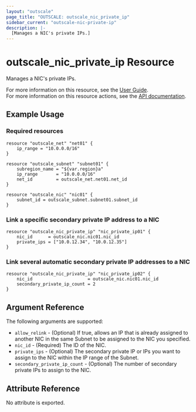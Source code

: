 ```yaml
---
layout: "outscale"
page_title: "OUTSCALE: outscale_nic_private_ip"
sidebar_current: "outscale-nic-private-ip"
description: |-
  [Manages a NIC's private IPs.]
---
```


# outscale_nic_private_ip Resource

Manages a NIC's private IPs.

For more information on this resource, see the [User Guide](https://docs.outscale.com/en/userguide/About-FNIs.html).  
For more information on this resource actions, see the [API documentation](https://docs.outscale.com/api#3ds-outscale-api-nic).

## Example Usage

### Required resources

```hcl
resource "outscale_net" "net01" {
	ip_range = "10.0.0.0/16"
}

resource "outscale_subnet" "subnet01" {
	subregion_name = "${var.region}a"
	ip_range       = "10.0.0.0/16"
	net_id         = outscale_net.net01.net_id
}

resource "outscale_nic" "nic01" {
	subnet_id = outscale_subnet.subnet01.subnet_id
}
```

### Link a specific secondary private IP address to a NIC

```hcl
resource "outscale_nic_private_ip" "nic_private_ip01" {
	nic_id      = outscale_nic.nic01.nic_id
	private_ips = ["10.0.12.34", "10.0.12.35"]
}
```

### Link several automatic secondary private IP addresses to a NIC

```hcl
resource "outscale_nic_private_ip" "nic_private_ip02" {
	nic_id                     = outscale_nic.nic01.nic_id
	secondary_private_ip_count = 2
}
```

## Argument Reference

The following arguments are supported:

* `allow_relink` - (Optional) If true, allows an IP that is already assigned to another NIC in the same Subnet to be assigned to the NIC you specified.
* `nic_id` - (Required) The ID of the NIC.
* `private_ips` - (Optional) The secondary private IP or IPs you want to assign to the NIC within the IP range of the Subnet.
* `secondary_private_ip_count` - (Optional) The number of secondary private IPs to assign to the NIC.

## Attribute Reference

No attribute is exported.

